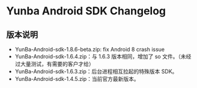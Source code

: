 # Yunba Android SDK Changelog

## 版本说明

* YunBa-Android-sdk-1.8.6-beta.zip: fix Android 8 crash issue
* YunBa-Android-sdk-1.6.4.zip：与 1.6.3 版本相同，增加了 so 文件。（未经过大量测试，有需要的客户才给）
* YunBa-Android-sdk-1.6.3.zip：后台进程相互拉起的特殊版本 SDK。
* YunBa-Android-sdk-1.4.5.zip：当前官方最新版本。
